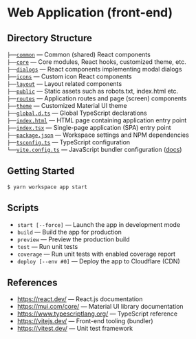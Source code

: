 # Web Application (front-end)

## Directory Structure

`├──`[`common`](./common) — Common (shared) React components<br>
`├──`[`core`](./core) — Core modules, React hooks, customized theme, etc.<br>
`├──`[`dialogs`](./dialogs) — React components implementing modal dialogs<br>
`├──`[`icons`](./icons) — Custom icon React components<br>
`├──`[`layout`](./layout) — Layout related components<br>
`├──`[`public`](./public) — Static assets such as robots.txt, index.html etc.<br>
`├──`[`routes`](./routes) — Application routes and page (screen) components<br>
`├──`[`theme`](./theme) — Customized Material UI theme<br>
`├──`[`global.d.ts`](./global.d.ts) — Global TypeScript declarations<br>
`├──`[`index.html`](./index.html) — HTML page containing application entry point<br>
`├──`[`index.tsx`](./index.tsx) — Single-page application (SPA) entry point<br>
`├──`[`package.json`](./package.json) — Workspace settings and NPM dependencies<br>
`├──`[`tsconfig.ts`](./tsconfig.json) — TypeScript configuration<br>
`└──`[`vite.config.ts`](./vite.config.ts) — JavaScript bundler configuration ([docs](https://vitejs.dev/config/))<br>

## Getting Started

```
$ yarn workspace app start
```

## Scripts

- `start [--force]` — Launch the app in development mode
- `build` — Build the app for production
- `preview` — Preview the production build
- `test` — Run unit tests
- `coverage` — Run unit tests with enabled coverage report
- `deploy [--env #0]` — Deploy the app to Cloudflare (CDN)

## References

- https://react.dev/ — React.js documentation
- https://mui.com/core/ — Material UI library documentation
- https://www.typescriptlang.org/ — TypeScript reference
- https://vitejs.dev/ — Front-end tooling (bundler)
- https://vitest.dev/ — Unit test framework
